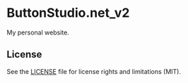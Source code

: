 # ButtonStudio.net_v2
My personal website. 

## License
See the [LICENSE](LICENSE.md) file for license rights and limitations (MIT).